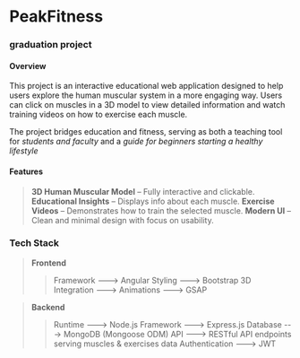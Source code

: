 # PeakFitness

### graduation project

#### Overview

This project is an interactive educational web application designed to help users explore the human muscular system in a more engaging way. Users can click on muscles in a 3D model to view detailed information and watch training videos on how to exercise each muscle.

The project bridges education and fitness, serving as both a teaching tool for _students and faculty_ and a _guide for beginners starting a healthy lifestyle_

#### Features

> **3D Human Muscular Model** – Fully interactive and clickable.
> **Educational Insights** – Displays info about each muscle.
> **Exercise Videos** – Demonstrates how to train the selected muscle.
> **Modern UI** – Clean and minimal design with focus on usability.

### Tech Stack

> **Frontend**
>
> > Framework ---> Angular
> > Styling ---> Bootstrap
> > 3D Integration ---> <model-viewer>
> > Animations ---> GSAP

> **Backend**
>
> > Runtime ---> Node.js
> > Framework ---> Express.js
> > Database ---> MongoDB (Mongoose ODM)
> > API ---> RESTful API endpoints serving muscles & exercises data
> > Authentication ---> JWT
